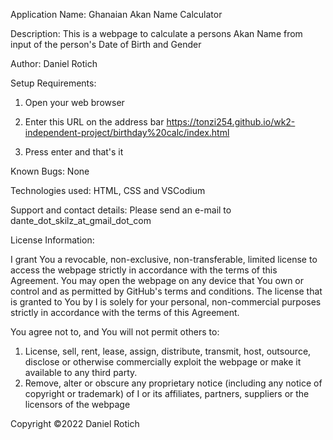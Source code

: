 Application Name: Ghanaian Akan Name Calculator

Description: This is a webpage to calculate a persons Akan Name from input of the person's Date of Birth and Gender

Author: Daniel Rotich

Setup Requirements:

1. Open your web browser

2. Enter this URL on the address bar https://tonzi254.github.io/wk2-independent-project/birthday%20calc/index.html

3. Press enter and that's it

Known Bugs: None

Technologies used: HTML, CSS and VSCodium

Support and contact details: Please send an e-mail to dante_dot_skilz_at_gmail_dot_com

License Information:

I grant You a revocable, non-exclusive, non-transferable, limited license to access the webpage strictly in accordance with the terms of this Agreement. You may open the webpage on any device that You own or control and as permitted by GitHub's terms and conditions. The license that is granted to You by I is solely for your personal, non-commercial purposes strictly in accordance with the terms of this Agreement.

You agree not to, and You will not permit others to:

1. License, sell, rent, lease, assign, distribute, transmit, host, outsource, disclose or otherwise commercially exploit the webpage or make it available to any third party.
2. Remove, alter or obscure any proprietary notice (including any notice of copyright or trademark) of I or its affiliates, partners, suppliers or the licensors of the webpage


Copyright ©2022 Daniel Rotich 

